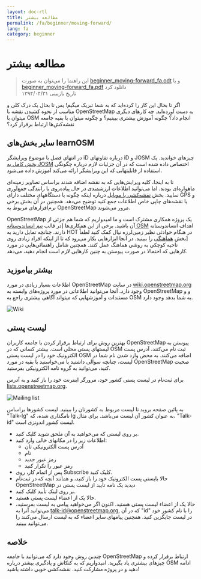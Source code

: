 ```yaml
---
layout: doc-rtl
title: مطالعه بیشتر
permalink: /fa/beginner/moving-forward/
lang: fa
category: beginner
---
```


مطالعه بیشتر
===============

> این راهنما را می‌توان به صورت [beginner_moving-forward_fa.odt](/files/beginner_moving-forward_fa.odt) و یا [beginner_moving-forward_fa.pdf](/files/beginner_moving-forward_fa.pdf) دانلود کرد  
> تاریخ بازبینی ۱۳۹۴/۰۴/۳۱  

اگر تا بحال این کار را کرده‌اید که به شما تبریک میگیم! پس تا بحال  یک درک کلی و مناسب از نحوه کشیدن نقشه با OpenStreetMap به دست آورده‌اید. چه کارهای دیگری میتوان با OSM انجام داد؟ چگونه آموزش بیشتری ببینیم؟ و چگونه میتوان با بقیه جامعه نقشه‌کش‌ها ارتباط برقرار کرد؟  

سایر بخش‌های learnOSM
---------------------------

در انتهای فصل با موضوع ویرایشگر iD درباره تفاوتهای iD و JOSM چیزهای خواندید. یک [بخش کامل به JOSM](/fa/josm/) اختصاص داده شده است که در آن جزئیات لازم درباره  چگونگی استفاده از قابلیتهایی که این ویرایشگر ارائه می‌کند آموزش داده می‌شود.  

 تا به اینجا، کلیه ویرایش‌هایی که به نقشه اضافه شدند براساس تصاویر زمینه‌ای ماهواره‌ای بودند. اما می‌توانید اطلاعات ارزشمندی در حال پیاده‌روی یا رانندگی جمع‌آوری نمایید. بخش [نقشه‌کشی با موبایل](/fa/mobile-mapping/)  درباره اینکه چگونه با دستگاههای مختلف دارای GPS و یا نقشه‌های چاپی خاص اطلاعات جمع کنید توضیح می‌دهد. همچنین در آن بخش برخی نرم‌افزارهای مربوط به OpenStreetMap مرور می‌شوند.   

OpenStreetMap یک پروژه همکاری مشترک است و ما امیدواریم که شما هم جزئی از آن باشید. برخی از این همکاری‌ها  [در قالب [تیم انساندوستانه OSM](http://hotosm.org) اهداف انساندوستانه دارند. چنانچه تمایل دارید به HOT در هنگام حوادثی نظیر زمین‌لرزه نپال کمک کنید لطفاً  [بخش [هماهنگی](/fa/coordination/) را ببینید. در آنجا ابزارهایی بکار می‌رود که تا از اینکه  افراد زیادی روی ناحیه کوچکی به روشی هماهنگ عمل کنند. همچنین شامل راهنمائی‌هایی در مورد کارهایی که احتمالا در صورت پیوستن به چنین کارهایی لازم است انجام دهید، می‌دهد.  


بیشتر بیاموزید
----------

اطلاعات بسیار زیادی در مورد OpenStreetMap در سایت [wiki.openstreetmap.org](http://wiki.openstreetmap.org/) وجود دارد. آنجا می‌توانید اطلاعاتی در مورد پروژه‌های وابسته به OpenStreetMap و و مستندات و آموزشهایی که میتواند آگاهی بیشتری راجع به OSM به شما بدهد وجود دارد.  

![Wiki][]

<!-- also more info on this site once it is prepared -->

لیست پستی
------------

بهترین روش برای ارتباط برقرار کردن با جامعه کاربران OpenStreetMap پیوستن به لیستهای پستی محلی است. بیشتر کسانی که در OSM ثبت نام می‌کنند، آدرس پست الکترونیک خود را در لیست پستی OSM اضافه می‌کنند. به محض وارد شدن نام شما در لیست، چنانچه سوالی داشتید یا می‌خواستید با بقیه در مورد OpenStreetMap صحبت کنید، می‌توانید به گروه نامه الکترونیکی بفرستید.  

برای ثبت‌نام در لیست پستی کشور خود، مرورگر اینترنت خود را باز کنید و به آدرس  [lists.openstreetmap.org](http://lists.openstreetmap.org/).  

![Mailing list][]

به پائین صفحه بروید تا لیست مربوط به کشورتان را ببینید. لیست کشورها براساس "Talk-lg" نامگذاری شده، که lg به عنوان کشور آن لیست می‌باشد. برای مثال، "Talk-id" لیست کشور     اندونزی است.  

- بر روی لیستی که می‌خواهید به آن ملحق شوید کلیک کنید.  
- اطلاعات زیر را در مکانهای خالی وارد کنید:  
    + آدرس پست الکترونیکی تان  
    + نام  
    + رمز عبور جدید  
    + رمز عبور را تکرار کنید  
- پس از اتمام کار، روی Subscribe کلیک کنید.
- حالا بایستی پست الکترونیک خود را باز کنید، و همانند آنچه که در ثبت‌نام OpenStreetMap دیدید یک نامه تأیید از لیست پستی در  
- بر روی لینک تأیید کلیک کنید.  
- حالا یک از اعضاء لیست پستی هستید.  
- حالا یک از اعضاء لیست پستی هستید. اکنون اگر می‌خواهید پیامی به لیست بفرستید، می‌توانید آنرا به  [talk-id@openstreetmap.org](mailto:talk-id@openstreetmap.org), که در آن "id" را با نام کشور خود در لیست جایگزین کنید. همچنین پیامهای سایر اعضاء که به لیست ارسال می‌کنند را می‌توانید ببینید.  

<!-- این قسمت شاید بعداً بیشتر گسترش پیدا می‌کند
MapOSMatic
----------

یکی از این پروژه‌ها، پروژه‌ای به نام MapOSMatic است که می‌توانید از طریق مرورگر به آدرس 
[maposmatic.org](http://www.maposmatic.org/) به آن دسترسی پیدا کنید. این پروژه 
ابزار ساده‌ای برای چاپ محدوده انتخابی از نقشه است. این پروژه 
به طور خودکار نقشه را به همراه شبکه‌ای از خط‌وط بر روی آن و 
ایندکسی از مکانهایی که در آن نقشه وجود دارد، ایجاد می‌کند.

![MapOSMatic][]
-->


خلاصه
-------

چندین روش وجود دارد که می‌توانید با جامعه OpenStreetMap ارتباط برقرار کرده و چیزهای بیشتری یاد بگیرید. امیدواریم که به کنکاش و یادگیری بیشتر درباره OSM ادامه دهید و در پروژه مشارکت کنید. نقشه‌کشی خوبی داشته باشید!


[MapOSMatic]: /images/beginner/maposmatic-homepage.png
[Wiki]: /images/beginner/osm-wiki.png
[Mailing list]: /images/beginner/osm-mailing-lists.png